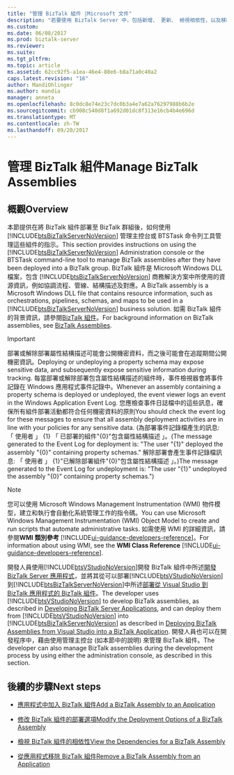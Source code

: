 ```yaml
---
title: "管理 BizTalk 組件 |Microsoft 文件"
description: "若要使用 BizTalk Server 中，包括新增、 更新、 檢視相依性，以及移除組件中的組件的連結"
ms.custom: 
ms.date: 06/08/2017
ms.prod: biztalk-server
ms.reviewer: 
ms.suite: 
ms.tgt_pltfrm: 
ms.topic: article
ms.assetid: 62cc92f5-a1ea-46e4-88e6-b8a71a0c40a2
caps.latest.revision: "16"
author: MandiOhlinger
ms.author: mandia
manager: anneta
ms.openlocfilehash: 8c0dc8e74e23c7dc0b3a4e7a62a76297988b6b2e
ms.sourcegitcommit: cb908c540d8f1a692d01dc8f313e16cb4b4e696d
ms.translationtype: MT
ms.contentlocale: zh-TW
ms.lasthandoff: 09/20/2017
---
```

# <a name="manage-biztalk-assemblies"></a><span data-ttu-id="c6660-103">管理 BizTalk 組件</span><span class="sxs-lookup"><span data-stu-id="c6660-103">Manage BizTalk Assemblies</span></span>

## <a name="overview"></a><span data-ttu-id="c6660-104">概觀</span><span class="sxs-lookup"><span data-stu-id="c6660-104">Overview</span></span>
<span data-ttu-id="c6660-105">本節提供在將 BizTalk 組件部署至 BizTalk 群組後，如何使用 [!INCLUDE[btsBizTalkServerNoVersion](../includes/btsbiztalkservernoversion-md.md)] 管理主控台或 BTSTask 命令列工具管理這些組件的指示。</span><span class="sxs-lookup"><span data-stu-id="c6660-105">This section provides instructions on using the [!INCLUDE[btsBizTalkServerNoVersion](../includes/btsbiztalkservernoversion-md.md)] Administration console or the BTSTask command-line tool to manage BizTalk assemblies after they have been deployed into a BizTalk group.</span></span> <span data-ttu-id="c6660-106">BizTalk 組件是 Microsoft Windows DLL 檔案，包含 [!INCLUDE[btsBizTalkServerNoVersion](../includes/btsbiztalkservernoversion-md.md)] 商務解決方案中所使用的資源資訊，例如協調流程、管線、結構描述及對應。</span><span class="sxs-lookup"><span data-stu-id="c6660-106">A BizTalk assembly is a Microsoft Windows DLL file that contains resource information, such as orchestrations, pipelines, schemas, and maps to be used in a [!INCLUDE[btsBizTalkServerNoVersion](../includes/btsbiztalkservernoversion-md.md)] business solution.</span></span> <span data-ttu-id="c6660-107">如需 BizTalk 組件的背景資訊，請參閱[BizTalk 組件](../core/biztalk-assemblies.md)。</span><span class="sxs-lookup"><span data-stu-id="c6660-107">For background information on BizTalk assemblies, see [BizTalk Assemblies](../core/biztalk-assemblies.md).</span></span>  
  
> [!IMPORTANT]
>  <span data-ttu-id="c6660-108">部署或解除部署屬性結構描述可能會公開機密資料，而之後可能會在追蹤期間公開機密資訊。</span><span class="sxs-lookup"><span data-stu-id="c6660-108">Deploying or undeploying a property schema may expose sensitive data, and subsequently expose sensitive information during tracking.</span></span> <span data-ttu-id="c6660-109">每當部署或解除部署包含屬性結構描述的組件時，事件檢視器會將事件記錄在 Windows 應用程式事件記錄中。</span><span class="sxs-lookup"><span data-stu-id="c6660-109">Whenever an assembly containing a property schema is deployed or undeployed, the event viewer logs an event in the Windows Application Event Log.</span></span> <span data-ttu-id="c6660-110">您應檢查事件日誌檔中的這些訊息，確保所有組件部署活動都符合任何機密資料的原則</span><span class="sxs-lookup"><span data-stu-id="c6660-110">You should check the event log for these messages to ensure that all assembly deployment activities are in line with your policies for any sensitive data.</span></span> <span data-ttu-id="c6660-111">(為部署事件記錄檔產生的訊息: 「 使用者 」 {1} 「 已部署的組件"{0}"包含屬性結構描述 」。</span><span class="sxs-lookup"><span data-stu-id="c6660-111">(The message generated to the Event Log for deployment is: "The user "{1}" deployed the assembly "{0}" containing property schemas."</span></span> <span data-ttu-id="c6660-112">解除部署會產生事件記錄檔訊息: 「 使用者 」 {1}"已解除部署組件"{0}"包含屬性結構描述 」。)</span><span class="sxs-lookup"><span data-stu-id="c6660-112">The message generated to the Event Log for undeployment is: "The user "{1}" undeployed the assembly "{0}" containing property schemas.")</span></span>  
  
> [!NOTE]
>  <span data-ttu-id="c6660-113">您可以使用 Microsoft Windows Management Instrumentation (WMI) 物件模型，建立和執行會自動化系統管理工作的指令碼。</span><span class="sxs-lookup"><span data-stu-id="c6660-113">You can use Microsoft Windows Management Instrumentation (WMI) Object Model to create and run scripts that automate administrative tasks.</span></span> <span data-ttu-id="c6660-114">如需使用 WMI 的詳細資訊，請參閱**WMI 類別參考** [!INCLUDE[ui-guidance-developers-reference](../includes/ui-guidance-developers-reference.md)]。</span><span class="sxs-lookup"><span data-stu-id="c6660-114">For information about using WMI, see the **WMI Class Reference** [!INCLUDE[ui-guidance-developers-reference](../includes/ui-guidance-developers-reference.md)].</span></span>
  
 <span data-ttu-id="c6660-115">開發人員使用[!INCLUDE[btsVStudioNoVersion](../includes/btsvstudionoversion-md.md)]開發 BizTalk 組件中所述[開發 BizTalk Server 應用程式](../core/developing-biztalk-server-applications.md)，並將其從可以部署[!INCLUDE[btsVStudioNoVersion](../includes/btsvstudionoversion-md.md)]到[!INCLUDE[btsBizTalkServerNoVersion](../includes/btsbiztalkservernoversion-md.md)]中所述[部署從 Visual Studio 到 BizTalk 應用程式的 BizTalk 組件](../core/deploying-biztalk-assemblies-from-visual-studio-into-a-biztalk-application.md)。</span><span class="sxs-lookup"><span data-stu-id="c6660-115">The developer uses [!INCLUDE[btsVStudioNoVersion](../includes/btsvstudionoversion-md.md)] to develop BizTalk assemblies, as described in [Developing BizTalk Server Applications](../core/developing-biztalk-server-applications.md), and can deploy them from [!INCLUDE[btsVStudioNoVersion](../includes/btsvstudionoversion-md.md)] into [!INCLUDE[btsBizTalkServerNoVersion](../includes/btsbiztalkservernoversion-md.md)] as described in [Deploying BizTalk Assemblies from Visual Studio into a BizTalk Application](../core/deploying-biztalk-assemblies-from-visual-studio-into-a-biztalk-application.md).</span></span> <span data-ttu-id="c6660-116">開發人員也可以在開發程序中，藉由使用管理主控台 (如本節中的說明) 來管理 BizTalk 組件。</span><span class="sxs-lookup"><span data-stu-id="c6660-116">The developer can also manage BizTalk assemblies during the development process by using either the administration console, as described in this section.</span></span>  
  
## <a name="next-steps"></a><span data-ttu-id="c6660-117">後續的步驟</span><span class="sxs-lookup"><span data-stu-id="c6660-117">Next steps</span></span> 
  
-   [<span data-ttu-id="c6660-118">應用程式中加入 BizTalk 組件</span><span class="sxs-lookup"><span data-stu-id="c6660-118">Add a BizTalk Assembly to an Application</span></span>](../core/how-to-add-a-biztalk-assembly-to-an-application.md)  
  
-   [<span data-ttu-id="c6660-119">修改 BizTalk 組件的部署選項</span><span class="sxs-lookup"><span data-stu-id="c6660-119">Modify the Deployment Options of a BizTalk Assembly</span></span>](../core/how-to-modify-the-deployment-options-of-a-biztalk-assembly.md)  
  
-   [<span data-ttu-id="c6660-120">檢視 BizTalk 組件的相依性</span><span class="sxs-lookup"><span data-stu-id="c6660-120">View the Dependencies for a BizTalk Assembly</span></span>](../core/how-to-view-the-dependencies-for-a-biztalk-assembly.md)  
  
-   [<span data-ttu-id="c6660-121">從應用程式移除 BizTalk 組件</span><span class="sxs-lookup"><span data-stu-id="c6660-121">Remove a BizTalk Assembly from an Application</span></span>](../core/how-to-remove-a-biztalk-assembly-from-an-application.md)